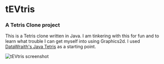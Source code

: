 # tEVtris
### A Tetris Clone project 

This is a Tetris clone written in Java. I am tinkering with this for fun and to learn what trouble I can get myself into using Graphics2d. 
I used <a href="https://gist.github.com/DataWraith/5236083">DataWraith's Java Tetris</a> as a starting point.


![tEVtris screenshot](stringly.github.com/tEVtris/images/Tevtris.PNG)


